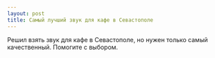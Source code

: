 ```yaml
---
layout: post 
title: Самый лучший звук для кафе в Севастополе 
--- 
```

Решил взять звук для кафе в Севастополе, но нужен только самый качественный. Помогите с выбором.